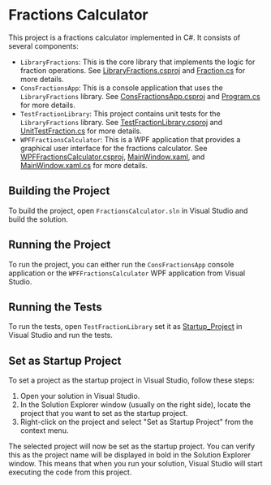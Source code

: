 # Fractions Calculator

This project is a fractions calculator implemented in C#. It consists of several components:

- `LibraryFractions`: This is the core library that implements the logic for fraction operations. See [LibraryFractions.csproj](LibraryFractions/LibraryFractions.csproj) and [Fraction.cs](LibraryFractions/Fraction.cs) for more details.
- `ConsFractionsApp`: This is a console application that uses the `LibraryFractions` library. See [ConsFractionsApp.csproj](ConsFractionsApp/ConsFractionsApp.csproj) and [Program.cs](ConsFractionsApp/Program.cs) for more details.
- `TestFractionLibrary`: This project contains unit tests for the `LibraryFractions` library. See [TestFractionLibrary.csproj](TestFractionLibrary/TestFractionLibrary.csproj) and [UnitTestFraction.cs](TestFractionLibrary/UnitTestFraction.cs) for more details.
- `WPFFractionsCalculator`: This is a WPF application that provides a graphical user interface for the fractions calculator. See [WPFFractionsCalculator.csproj](WPFFractionsCalc/WPFFractionsCalculator.csproj), [MainWindow.xaml](WPFFractionsCalc/MainWindow.xaml), and [MainWindow.xaml.cs](WPFFractionsCalc/MainWindow.xaml.cs) for more details.

## Building the Project

To build the project, open `FractionsCalculator.sln` in Visual Studio and build the solution.

## Running the Project

To run the project, you can either run the `ConsFractionsApp` console application or the `WPFFractionsCalculator` WPF application from Visual Studio.

## Running the Tests

To run the tests, open `TestFractionLibrary` set it as [Startup_Project]() in Visual Studio and run the tests.

## Set as Startup Project

To set a project as the startup project in Visual Studio, follow these steps:

1. Open your solution in Visual Studio.
2. In the Solution Explorer window (usually on the right side), locate the project that you want to set as the startup project.
3. Right-click on the project and select "Set as Startup Project" from the context menu. 

The selected project will now be set as the startup project. You can verify this as the project name will be displayed in bold in the Solution Explorer window. This means that when you run your solution, Visual Studio will start executing the code from this project.
